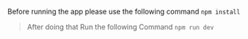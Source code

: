 Before running the app please use the following command
`npm install`

> After doing that Run the following Command
> `npm run dev`
